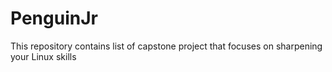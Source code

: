 # PenguinJr
This repository contains list of capstone project that focuses on sharpening your Linux skills
